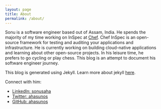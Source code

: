 ```yaml
---
layout: page
title: About
permalink: /about/
---
```



Sonu is a software engineer based out of Assam, India. He spends the majority of my time working on InSpec at [Chef](https://www.chef.io/). Chef InSpec is an open-source framework for testing and auditing your applications and infrastructure. He is currently working on building cloud-native applications and learning about other open-source projects. In his leisure time, he prefers to go cycling or play chess. This blog is an attempt to document his software engineer journey.

This blog is generated using Jekyll. Learn more about jekyll [here](https://github.com/jekyll/jekyll).

Connect with him:
- [LinkedIn: sonusaha](https://www.linkedin.com/in/sonusaha/)
- [Twitter: ahasunos](https://twitter.com/ahasunos)
- [GitHub: ahasunos](https://github.com/ahasunos)
